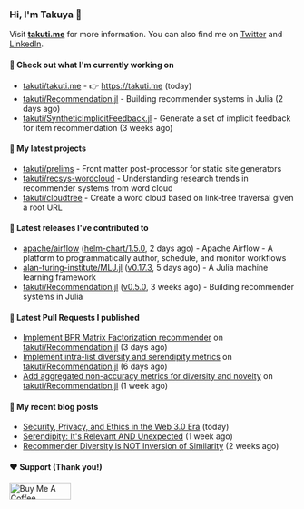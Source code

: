 ### Hi, I'm Takuya 👋

Visit **[takuti.me](https://takuti.me/)** for more information. You can also find me on [Twitter](https://twitter.com/takuti) and [LinkedIn](https://linkedin.com/in/takuti).

#### 👷 Check out what I'm currently working on


- [takuti/takuti.me](https://github.com/takuti/takuti.me) - :point_right: https://takuti.me (today)
- [takuti/Recommendation.jl](https://github.com/takuti/Recommendation.jl) - Building recommender systems in Julia (2 days ago)
- [takuti/SyntheticImplicitFeedback.jl](https://github.com/takuti/SyntheticImplicitFeedback.jl) - Generate a set of implicit feedback for item recommendation (3 weeks ago)

#### 🌱 My latest projects


- [takuti/prelims](https://github.com/takuti/prelims) - Front matter post-processor for static site generators
- [takuti/recsys-wordcloud](https://github.com/takuti/recsys-wordcloud) - Understanding research trends in recommender systems from word cloud
- [takuti/cloudtree](https://github.com/takuti/cloudtree) - Create a word cloud based on link-tree traversal given a root URL

#### 🔭 Latest releases I've contributed to


- [apache/airflow](https://github.com/apache/airflow) ([helm-chart/1.5.0](https://github.com/apache/airflow/releases/tag/helm-chart%2F1.5.0), 2 days ago) - Apache Airflow - A platform to programmatically author, schedule, and monitor workflows
- [alan-turing-institute/MLJ.jl](https://github.com/alan-turing-institute/MLJ.jl) ([v0.17.3](https://github.com/alan-turing-institute/MLJ.jl/releases/tag/v0.17.3), 5 days ago) - A Julia machine learning framework
- [takuti/Recommendation.jl](https://github.com/takuti/Recommendation.jl) ([v0.5.0](https://github.com/takuti/Recommendation.jl/releases/tag/v0.5.0), 3 weeks ago) - Building recommender systems in Julia

#### 🔨 Latest Pull Requests I published


- [Implement BPR Matrix Factorization recommender](https://github.com/takuti/Recommendation.jl/pull/59) on [takuti/Recommendation.jl](https://github.com/takuti/Recommendation.jl) (3 days ago)
- [Implement intra-list diversity and serendipity metrics](https://github.com/takuti/Recommendation.jl/pull/57) on [takuti/Recommendation.jl](https://github.com/takuti/Recommendation.jl) (6 days ago)
- [Add aggregated non-accuracy metrics for diversity and novelty](https://github.com/takuti/Recommendation.jl/pull/55) on [takuti/Recommendation.jl](https://github.com/takuti/Recommendation.jl) (1 week ago)

#### 📜 My recent blog posts

- [Security, Privacy, and Ethics in the Web 3.0 Era](https://takuti.me/note/web3/) (today)
- [Serendipity: It&#39;s Relevant AND Unexpected](https://takuti.me/note/novelty-diversity-serendipity/) (1 week ago)
- [Recommender Diversity is NOT Inversion of Similarity](https://takuti.me/note/recommender-diversity/) (2 weeks ago)

#### ❤️ Support (Thank you!)

<a href="https://www.buymeacoffee.com/takuti" target="_blank"><img src="https://cdn.buymeacoffee.com/buttons/v2/default-yellow.png" alt="Buy Me A Coffee" style="height: 30px !important;width: 108px !important;" ></a>
